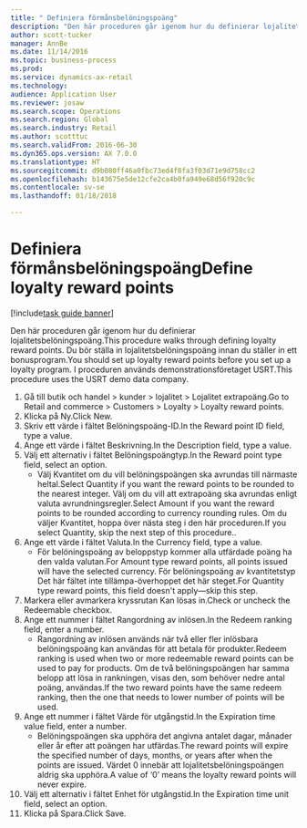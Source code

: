 ```yaml
--- 
title: " Definiera förmånsbelöningspoäng"
description: "Den här proceduren går igenom hur du definierar lojalitetsbelöningspoäng."
author: scott-tucker
manager: AnnBe
ms.date: 11/14/2016
ms.topic: business-process
ms.prod: 
ms.service: dynamics-ax-retail
ms.technology: 
audience: Application User
ms.reviewer: josaw
ms.search.scope: Operations
ms.search.region: Global
ms.search.industry: Retail
ms.author: scotttuc
ms.search.validFrom: 2016-06-30
ms.dyn365.ops.version: AX 7.0.0
ms.translationtype: HT
ms.sourcegitcommit: d9b080ff46a0fbc73ed4f8fa3f03d71e9d758cc2
ms.openlocfilehash: b143675e5de12cfe2ca4b0fa949e68d56f920c9c
ms.contentlocale: sv-se
ms.lasthandoff: 01/18/2018

---
```

# <a name="define-loyalty-reward-points"></a><span data-ttu-id="f93d1-103"> Definiera förmånsbelöningspoäng</span><span class="sxs-lookup"><span data-stu-id="f93d1-103">Define loyalty reward points</span></span>

[!include[task guide banner](../includes/task-guide-banner.md)]

<span data-ttu-id="f93d1-104">Den här proceduren går igenom hur du definierar lojalitetsbelöningspoäng.</span><span class="sxs-lookup"><span data-stu-id="f93d1-104">This procedure walks through defining loyalty reward points.</span></span> <span data-ttu-id="f93d1-105">Du bör ställa in lojalitetsbelöningspoäng innan du ställer in ett bonusprogram.</span><span class="sxs-lookup"><span data-stu-id="f93d1-105">You should set up loyalty reward points before you set up a loyalty program.</span></span> <span data-ttu-id="f93d1-106">I proceduren används demonstrationsföretaget USRT.</span><span class="sxs-lookup"><span data-stu-id="f93d1-106">This procedure uses the USRT demo data company.</span></span>

1. <span data-ttu-id="f93d1-107">Gå till butik och handel > kunder > lojalitet > Lojalitet extrapoäng.</span><span class="sxs-lookup"><span data-stu-id="f93d1-107">Go to Retail and commerce > Customers > Loyalty > Loyalty reward points.</span></span>
2. <span data-ttu-id="f93d1-108">Klicka på Ny.</span><span class="sxs-lookup"><span data-stu-id="f93d1-108">Click New.</span></span>
3. <span data-ttu-id="f93d1-109">Skriv ett värde i fältet Belöningspoäng-ID.</span><span class="sxs-lookup"><span data-stu-id="f93d1-109">In the Reward point ID field, type a value.</span></span>
4. <span data-ttu-id="f93d1-110">Ange ett värde i fältet Beskrivning.</span><span class="sxs-lookup"><span data-stu-id="f93d1-110">In the Description field, type a value.</span></span>
5. <span data-ttu-id="f93d1-111">Välj ett alternativ i fältet Belöningspoängtyp.</span><span class="sxs-lookup"><span data-stu-id="f93d1-111">In the Reward point type field, select an option.</span></span>
    * <span data-ttu-id="f93d1-112">Välj Kvantitet om du vill belöningspoängen ska avrundas till närmaste heltal.</span><span class="sxs-lookup"><span data-stu-id="f93d1-112">Select Quantity if you want the reward points to be rounded to the nearest integer.</span></span> <span data-ttu-id="f93d1-113">Välj om du vill att extrapoäng ska avrundas enligt valuta avrundningsregler.</span><span class="sxs-lookup"><span data-stu-id="f93d1-113">Select Amount if you want the reward points to be rounded according to currency rounding rules.</span></span> <span data-ttu-id="f93d1-114">Om du väljer Kvantitet, hoppa över nästa steg i den här proceduren.</span><span class="sxs-lookup"><span data-stu-id="f93d1-114">If you select Quantity, skip the next step of this procedure..</span></span>  
6. <span data-ttu-id="f93d1-115">Ange ett värde i fältet Valuta.</span><span class="sxs-lookup"><span data-stu-id="f93d1-115">In the Currency field, type a value.</span></span>
    * <span data-ttu-id="f93d1-116">För belöningspoäng av beloppstyp kommer alla utfärdade poäng ha den valda valutan.</span><span class="sxs-lookup"><span data-stu-id="f93d1-116">For Amount type reward points, all points issued will have the selected currency.</span></span> <span data-ttu-id="f93d1-117">För belöningspoäng av kvantitetstyp Det här fältet inte tillämpa-överhoppet det här steget.</span><span class="sxs-lookup"><span data-stu-id="f93d1-117">For Quantity type reward points, this field doesn't apply—skip this step.</span></span>  
7. <span data-ttu-id="f93d1-118">Markera eller avmarkera kryssrutan Kan lösas in.</span><span class="sxs-lookup"><span data-stu-id="f93d1-118">Check or uncheck the Redeemable checkbox.</span></span>
8. <span data-ttu-id="f93d1-119">Ange ett nummer i fältet Rangordning av inlösen.</span><span class="sxs-lookup"><span data-stu-id="f93d1-119">In the Redeem ranking field, enter a number.</span></span>
    * <span data-ttu-id="f93d1-120">Rangordning av inlösen används när två eller fler inlösbara belöningspoäng kan användas för att betala för produkter.</span><span class="sxs-lookup"><span data-stu-id="f93d1-120">Redeem ranking is used when two or more redeemable reward points can be used to pay for products.</span></span> <span data-ttu-id="f93d1-121">Om de två belöningspoängen har samma belopp att lösa in rankningen, visas den, som behöver nedre antal poäng, användas.</span><span class="sxs-lookup"><span data-stu-id="f93d1-121">If the two reward points have the same redeem ranking, then the one that needs to lower number of points will be used.</span></span>  
9. <span data-ttu-id="f93d1-122">Ange ett nummer i fältet Värde för utgångstid.</span><span class="sxs-lookup"><span data-stu-id="f93d1-122">In the Expiration time value field, enter a number.</span></span>
    * <span data-ttu-id="f93d1-123">Belöningspoängen ska upphöra det angivna antalet dagar, månader eller år efter att poängen har utfärdas.</span><span class="sxs-lookup"><span data-stu-id="f93d1-123">The reward points will expire the specified number of days, months, or years after when the points are issued.</span></span> <span data-ttu-id="f93d1-124">Värdet 0 innebär att lojalitetsbelöningspoängen aldrig ska upphöra.</span><span class="sxs-lookup"><span data-stu-id="f93d1-124">A value of ‘0’ means the loyalty reward points will never expire.</span></span>  
10. <span data-ttu-id="f93d1-125">Välj ett alternativ i fältet Enhet för utgångstid.</span><span class="sxs-lookup"><span data-stu-id="f93d1-125">In the Expiration time unit field, select an option.</span></span>
11. <span data-ttu-id="f93d1-126">Klicka på Spara.</span><span class="sxs-lookup"><span data-stu-id="f93d1-126">Click Save.</span></span>


